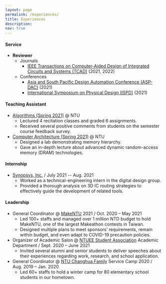 ```yaml
---
layout: page
permalink: /experiences/
title: Experiences
description: 
nav: true
---
```


#### Service
* **Reviewer**
    * Journals
        * [IEEE Transactions on Computer-Aided Design of Integrated Circuits and Systems (TCAD)](https://ieeexplore.ieee.org/xpl/RecentIssue.jsp?punumber=43) (2021, 2022)
    * Conferences
        * [Asia and South Pacific Design Automation Conference (ASP-DAC)](https://www.aspdac.com/) (2021)
        * [International Symposium on Physical Design (ISPD)](https://ispd.cc/) (2021)

#### Teaching Assistant
* [Algorithms (Spring 2021)](https://nol.ntu.edu.tw/nol/coursesearch/print_table.php?course_id=901%2039000&class=&dpt_code=9010&ser_no=29324&semester=109-2&lang=CH) @ NTU
    * Lectured 4 recitation classes and graded 6 assignments.
    * Received several positive comments from students on the semester course feedback survey.
* [Computer Architecture (Spring 2021)](https://nol.ntu.edu.tw/nol/coursesearch/print_table.php?course_id=901%2043200&class=01&dpt_code=9010&ser_no=42818&semester=109-2&lang=CH) @ NTU
    * Designed a lab demonstrating memory hierarchy.
    * Gave an in-depth lecture about advanced dynamic random-access memory (DRAM) technologies.

#### Internship
* [Synopsys, Inc.](https://www.synopsys.com/) / July 2021 -- Aug. 2021
    * Worked as a technical-engineering intern in the digital design group.
    * Provided a thorough analysis on 3D IC routing strategies to effectively guide the development of related tools.

#### Leadership
* General Coordinator @ [MakeNTU](https://make.ntuee.org/) 2021 / Oct. 2020 – May 2021
    * Led 100+ staffs and managed over 1 million NTD budget to hold MakeNTU, one of the largest Makeathon contests in Taiwan.
    * Designed multiple plans to meet sponsors’ requirements, remain within budget, and even adapt to COVID-19 precaution policies.
* Organizer of Academic Salon @ [NTUEE Student Association](https://www.facebook.com/ntuee.org/) Academic Department / Sept. 2020 – June 2021
    * Invited several alumni and senior students to deliver speeches about their experiences regarding work, research, and school application.
* General Coordinator @ [NTU Changhua Family](https://www.facebook.com/NTUCHfamily/) Service Camp 2020 / Aug. 2019 – Jan. 2020
    * Led 60+ staffs to hold a winter camp for 80 elementary school students in our hometown.
